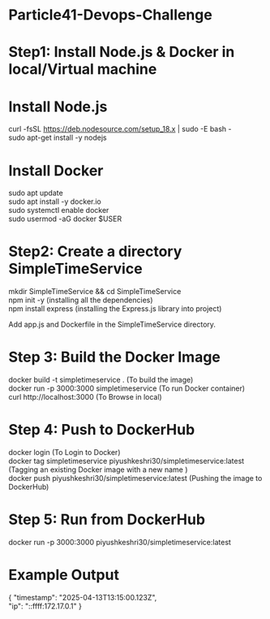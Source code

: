 # Particle41-Devops-Challenge
# Step1: Install Node.js & Docker in local/Virtual machine
# Install Node.js
curl -fsSL https://deb.nodesource.com/setup_18.x | sudo -E bash -  
sudo apt-get install -y nodejs

# Install Docker 
sudo apt update  
sudo apt install -y docker.io  
sudo systemctl enable docker  
sudo usermod -aG docker $USER
# Step2: Create a directory SimpleTimeService
mkdir SimpleTimeService && cd SimpleTimeService  
npm init -y (installing all the dependencies)  
npm install express (installing the Express.js library into project)  

Add app.js and Dockerfile in the SimpleTimeService directory.

# Step 3: Build the Docker Image
docker build -t simpletimeservice .   (To build the image)  
docker run -p 3000:3000 simpletimeservice  (To run Docker container)    
curl http://localhost:3000    (To Browse  in local)  
# Step 4: Push to DockerHub
docker login  (To Login to Docker)  
docker tag simpletimeservice piyushkeshri30/simpletimeservice:latest  (Tagging an existing Docker image with a new name )  
docker push piyushkeshri30/simpletimeservice:latest  (Pushing the image to DockerHub)  
# Step 5: Run from DockerHub
docker run -p 3000:3000 piyushkeshri30/simpletimeservice:latest   
#  Example Output
{
  "timestamp": "2025-04-13T13:15:00.123Z",  
  "ip": "::ffff:172.17.0.1"
}





